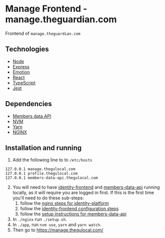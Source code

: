 # Manage Frontend - manage.theguardian.com

Frontend of `manage.theguardian.com`

## Technologies

- [Node](https://nodejs.org/en/)
- [Express](https://expressjs.com/)
- [Emotion](https://emotion.sh)
- [React](https://reactjs.org/)
- [TypeScript](https://www.typescriptlang.org)
- [Jest](https://facebook.github.io/jest/)

## Dependencies

- [Members data API](https://github.com/guardian/members-data-api)
- [NVM](https://github.com/creationix/nvm)
- [Yarn](https://yarnpkg.com/lang/en/)
- [NGINX](https://www.nginx.com)

## Installation and running

1.  Add the following line to to `/etc/hosts`

```
127.0.0.1 manage.thegulocal.com
127.0.0.1 profile.thegulocal.com
127.0.0.1 members-data-api.thegulocal.com
```

2.  You will need to have [identity-frontend](https://github.com/guardian/identity-frontend) and [members-data-api](https://github.com/guardian/members-data-api) running locally, as it will require you are logged in first. If this is the first time you'll need to do these sub-steps:
    1.  follow the [nginx steps for identity-platform](https://github.com/guardian/identity-platform/blob/master/nginx/README.md#setup-nginx-with-ssl-for-dev)
    2.  follow the [identity-frontend configuration steps](https://github.com/guardian/identity-frontend#configuration)
    3.  follow the [setup instructions for members-data-api](https://github.com/guardian/members-data-api#setting-it-up-locally)
3.  In `./nginx` run `./setup.sh`.
4.  In `./app`, run `nvm use`, `yarn` and `yarn watch`.
5.  Then go to https://manage.thegulocal.com/
